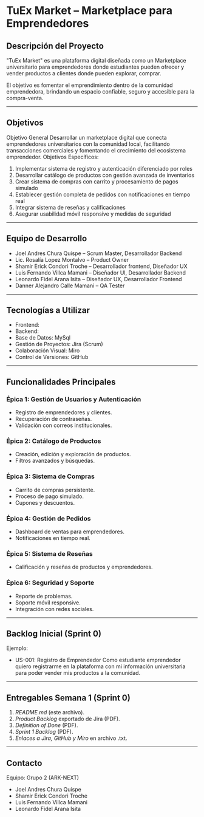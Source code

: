 #  TuEx Market – Marketplace para Emprendedores

## Descripción del Proyecto
"TuEx Market" es una plataforma digital diseñada como un Marketplace universitario para emprendedores donde estudiantes pueden ofrecer y vender productos a clientes donde pueden explorar, comprar.

El objetivo es fomentar el emprendimiento dentro de la comunidad emprendedora, brindando un espacio confiable, seguro y accesible para la compra-venta.

---------------------------------------------------------------------------------------------------------------------------------------------------------

## Objetivos
Objetivo General
Desarrollar un marketplace digital que conecta emprendedores universitarios con la comunidad local, facilitando transacciones comerciales y fomentando el crecimiento del ecosistema emprendedor.
Objetivos Específicos:
1.	Implementar sistema de registro y autenticación diferenciado por roles
2.	Desarrollar catálogo de productos con gestión avanzada de inventarios
3.	Crear sistema de compras con carrito y procesamiento de pagos simulado
4.	Establecer gestión completa de pedidos con notificaciones en tiempo real
5.	Integrar sistema de reseñas y calificaciones
6.	Asegurar usabilidad móvil responsive y medidas de seguridad


---

## Equipo de Desarrollo
- Joel Andres Chura Quispe – Scrum Master, Desarrollador Backend
- Lic. Rosalía Lopez Montalvo – Product Owner  
- Shamir Erick Condori Troche – Desarrollador frontend, Diseñador UX 
- Luis Fernando Villca Mamani – Diseñador UI, Desarrollador Backend
- Leonardo Fidel Arana Isita – Diseñador UX, Desarrollador Frontend
- Danner Alejandro Calle Mamani – QA Tester

---

## Tecnologías a Utilizar
- Frontend:  
- Backend:  
- Base de Datos: MySql
- Gestión de Proyectos: Jira (Scrum)  
- Colaboración Visual: Miro  
- Control de Versiones: GitHub  

---

## Funcionalidades Principales
### Épica 1: Gestión de Usuarios y Autenticación
- Registro de emprendedores y clientes.
- Recuperación de contraseñas.
- Validación con correos institucionales.

### Épica 2: Catálogo de Productos
- Creación, edición y exploración de productos.
- Filtros avanzados y búsquedas.

### Épica 3: Sistema de Compras
- Carrito de compras persistente.
- Proceso de pago simulado.
- Cupones y descuentos.

### Épica 4: Gestión de Pedidos
- Dashboard de ventas para emprendedores.
- Notificaciones en tiempo real.

### Épica 5: Sistema de Reseñas
- Calificación y reseñas de productos y emprendedores.

### Épica 6: Seguridad y Soporte
- Reporte de problemas.
- Soporte móvil responsive.
- Integración con redes sociales.

--------------------------------------------------------------------------------------------------------------------------------------------------------------

## Backlog Inicial (Sprint 0)

Ejemplo:
- US-001: Registro de Emprendedor
  Como estudiante emprendedor quiero registrarme en la plataforma con mi información universitaria para poder vender mis productos a la comunidad.

--------------------------------------------------------------------------------------------------------------------------------------------------------------

## Entregables Semana 1 (Sprint 0)
1. *README.md* (este archivo).  
2. *Product Backlog* exportado de Jira (PDF).  
3. *Definition of Done* (PDF).  
4. *Sprint 1 Backlog* (PDF).  
5. *Enlaces a Jira, GitHub y Miro* en archivo .txt.  

--------------------------------------------------------------------------------------------------------------------------------------------------------------

## Contacto
Equipo: Grupo 2 (ARK-NEXT)
- Joel Andres Chura Quispe
- Shamir Erick Condori Troche 
- Luis Fernando Villca Mamani
- Leonardo Fidel Arana Isita 
